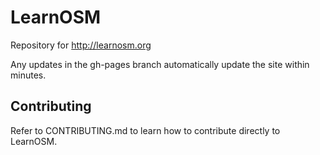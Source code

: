 # LearnOSM

Repository for http://learnosm.org

Any updates in the gh-pages branch automatically update the site within minutes.

## Contributing

Refer to CONTRIBUTING.md to learn how to contribute directly to LearnOSM.
